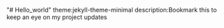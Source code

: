"# Hello_world" 
theme:jekyll-theme-minimal
description:Bookmark this to keep an eye on my project updates
